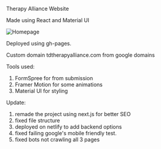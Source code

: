 Therapy Alliance Website

Made using React and Material UI

![Homepage](https://github.com/johnnam1121/therapy-alliance/assets/103802577/a5a4ffe2-4565-493c-8539-7ff4a4ad932e)

Deployed using gh-pages. 

Custom domain tdtherapyalliance.com from google domains

Tools used:
1. FormSpree for from submission
2. Framer Motion for some animations
3. Material UI for styling

Update: 
1. remade the project using next.js for better SEO
2. fixed file structure
3. deployed on netlify to add backend options
4. fixed failing google's mobile friendly test.
5. fixed bots not crawling all 3 pages
